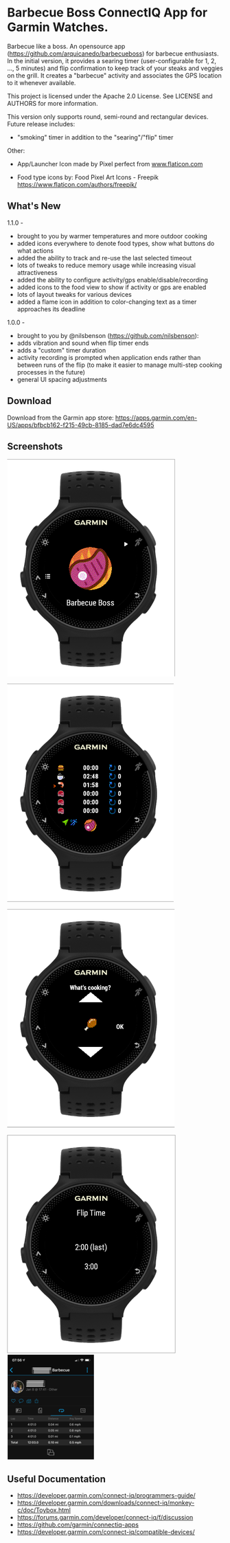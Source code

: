 # Barbecue Boss ConnectIQ App for Garmin Watches.
Barbecue like a boss. An opensource app (https://github.com/arquicanedo/barbecueboss) for barbecue enthusiasts. In the initial version, it provides a searing timer (user-configurable for 1, 2, ..., 5 minutes) and flip confirmation to keep track of your steaks and veggies on the grill. It creates a "barbecue" activity and associates the GPS location to it whenever available. 

This project is licensed under the Apache 2.0 License. See LICENSE and AUTHORS for more information.

This version only supports round, semi-round and rectangular devices. Future release includes:
- "smoking" timer in addition to the "searing"/"flip" timer

Other:
- App/Launcher Icon made by Pixel perfect from www.flaticon.com

- Food type icons by:
Food Pixel Art Icons - Freepik https://www.flaticon.com/authors/freepik/


## What's New

1.1.0 -
 - brought to you by warmer temperatures and more outdoor cooking
 - added icons everywhere to denote food types, show what buttons do what actions
 - added the ability to track and re-use the last selected timeout
 - lots of tweaks to reduce memory usage while increasing visual attractiveness
 - added the ability to configure activity/gps enable/disable/recording
 - added icons to the food view to show if activity or gps are enabled
 - lots of layout tweaks for various devices
 - added a flame icon in addition to color-changing text as a timer approaches its deadline

1.0.0 - 
- brought to you by @nilsbenson (https://github.com/nilsbenson):
- adds vibration and sound when flip timer ends
- adds a "custom" timer duration
- activity recording is prompted when application ends rather than between runs of the flip (to make it easier to manage multi-step cooking processes in the future)
- general UI spacing adjustments


## Download
Download from the Garmin app store: https://apps.garmin.com/en-US/apps/bfbcb162-f215-49cb-8185-dad7e6dc4595

## Screenshots
![welcome screen](./img/BBQIQ1.png)

![searing](./img/BBQIQ2.png)

![searing timer](./img/BBQIQ3.png)

![barbecue activity](./img/BBQIQ4.png) ![flips as laps](./img/BBQIQ5.png)

## Useful Documentation
- https://developer.garmin.com/connect-iq/programmers-guide/
- https://developer.garmin.com/downloads/connect-iq/monkey-c/doc/Toybox.html
- https://forums.garmin.com/developer/connect-iq/f/discussion
- https://github.com/garmin/connectiq-apps
- https://developer.garmin.com/connect-iq/compatible-devices/

